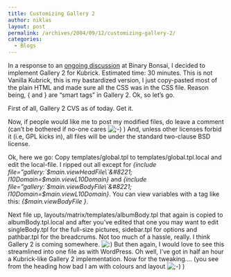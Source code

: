 ```yaml
---
title: Customizing Gallery 2
author: niklas
layout: post
permalink: /archives/2004/09/12/customizing-gallery-2/
categories:
  - Blogs
---
```

In a response to an <a href="http://binarybonsai.com/archives/2004/09/10/gallery-woes-yet-again/" class="broken_link">ongoing discussion</a> at Binary Bonsai, I decided to implement Gallery 2 for Kubrick. Estimated time: 30 minutes. This is not Vanilla Kubrick, this is my bastardized version, I just copy-pasted most of the plain HTML and made sure all the CSS was in the CSS file. Reason being, { and } are &#8220;smart tags&#8221; in Gallery 2. Ok, so let&#8217;s go.

First of all, Gallery 2 CVS as of today. Get it. 

Now, if people would like me to post my modified files, do leave a comment (can&#8217;t be bothered if no-one cares <img src='http://blog.saers.com/wp-includes/images/smilies/icon_wink.gif' alt=';-)' class='wp-smiley' /> ) And, unless other licenses forbid it (i.e, GPL kicks in), all files will be under the standard two-clause BSD license.

Ok, here we go: Copy templates/global.tpl to templates/global.tpl.local and edit the local-file. I ripped out all except for *{include file=&#8221;gallery:\`$main.viewHeadFile\`&#8221; l10Domain=$main.viewL10Domain}* and *{include file=&#8221;gallery:\`$main.viewBodyFile\`&#8221; l10Domain=$main.viewL10Domain}*. You can view variables with a tag like this: *{$main.viewBodyFile }*.

Next file up, layouts/matrix/templates/albumBody.tpl that again is copied to albumBody.tpl.local and after you&#8217;ve edited that one you may want to edit singleBody.tpl for the full-size pictures, sidebar.tpl for options and pathbar.tpl for the breadcrums. Not too much of a hassle, really. I think Gallery 2 is coming somewhere. <img src='http://blog.saers.com/wp-includes/images/smilies/icon_smile.gif' alt=':)' class='wp-smiley' /> But then again, I would love to see this streamlined into one file as with WordPress. Oh well, I&#8217;ve got in half an hour a Kubrick-like Gallery 2 implementation. Now for the tweaking&#8230;. (you see from the heading how bad I am with colours and layout <img src='http://blog.saers.com/wp-includes/images/smilies/icon_wink.gif' alt=';-)' class='wp-smiley' /> )